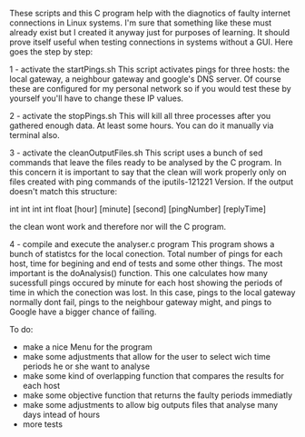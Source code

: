 These scripts and this C program help with the diagnotics of faulty internet connections in Linux systems. I'm sure that something like these must already exist but I created it anyway just for purposes of learning. It should prove itself useful when testing connections in systems without a GUI. Here goes the step by step:

1 - activate the startPings.sh
This script activates pings for three hosts: the local gateway, a neighbour gateway and google's DNS server. Of course these are configured for my personal network so if you would test these by yourself you'll have to change these IP values.

2 - activate the stopPings.sh 
This will kill all three processes after you gathered enough data. At least some hours. You can do it manually via terminal also.

3 - activate the cleanOutputFiles.sh
This script uses a bunch of sed commands that leave the files ready to be analysed by the C program. In this concern it is important to say that the clean will work properly only on files created with ping commands of the iputils-121221 Version. If the output doesn't match this structure:

 int     int      int        int         float
[hour] [minute] [second] [pingNumber] [replyTime]

the clean wont work and therefore nor will the C program.

4 - compile and execute the analyser.c program
This program shows a bunch of statistcs for the local conection. Total number of pings for each host, time for begining and end of tests and some other things. The most important is the doAnalysis() function. This one calculates how many sucessfull pings occured by minute for each host showing the periods of time in which the conection was lost. In this case, pings to the local gateway normally dont fail, pings to the neighbour gateway might, and pings to Google have a bigger chance of failing.


To do:
* make a nice Menu for the program
* make some adjustments that allow for the user to select wich time periods he or she want to analyse
* make some kind of overlapping function that compares the results for each host
* make some objective function that returns the faulty periods immediatly
* make some adjustments to allow big outputs files that analyse many days intead of hours
* more tests

